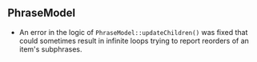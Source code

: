 ## PhraseModel

+ An error in the logic of `PhraseModel::updateChildren()` was fixed that
  could sometimes result in infinite loops trying to report reorders of an
  item's subphrases.
